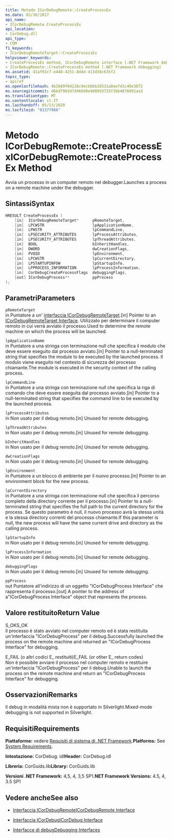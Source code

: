 ```yaml
---
title: Metodo ICorDebugRemote::CreateProcessEx
ms.date: 03/30/2017
api_name:
- ICorDebugRemote.CreateProcessEx
api_location:
- CorDebug.dll
api_type:
- COM
f1_keywords:
- ICorDebugRemoteTarget::CreateProcessEx
helpviewer_keywords:
- CreateProcessEx method, ICorDebugRemote interface [.NET Framework debugging]
- ICorDebugRemote::CreateProcessEx method [.NET Framework debugging]
ms.assetid: 41af93c7-e448-4251-8d4d-413d38c635f2
topic_type:
- apiref
ms.openlocfilehash: 4b2689f04228c9ecbbbb18531a0aefd3c40e3072
ms.sourcegitcommit: d6bd7903d7d46698e9d89d3725f3bb4876891aa3
ms.translationtype: MT
ms.contentlocale: it-IT
ms.lasthandoff: 05/13/2020
ms.locfileid: "83377988"
---
```

# <a name="icordebugremotecreateprocessex-method"></a><span data-ttu-id="3388a-102">Metodo ICorDebugRemote::CreateProcessEx</span><span class="sxs-lookup"><span data-stu-id="3388a-102">ICorDebugRemote::CreateProcessEx Method</span></span>
<span data-ttu-id="3388a-103">Avvia un processo in un computer remoto nel debugger.</span><span class="sxs-lookup"><span data-stu-id="3388a-103">Launches a process on a remote machine under the debugger.</span></span>  
  
## <a name="syntax"></a><span data-ttu-id="3388a-104">Sintassi</span><span class="sxs-lookup"><span data-stu-id="3388a-104">Syntax</span></span>  
  
```cpp  
HRESULT CreateProcessEx (  
    [in]  ICorDebugRemoteTarget*      pRemoteTarget,  
    [in]  LPCWSTR                     lpApplicationName,  
    [in]  LPWSTR                      lpCommandLine,  
    [in]  LPSECURITY_ATTRIBUTES       lpProcessAttributes,  
    [in]  LPSECURITY_ATTRIBUTES       lpThreadAttributes,  
    [in]  BOOL                        bInheritHandles,  
    [in]  DWORD                       dwCreationFlags,  
    [in]  PVOID                       lpEnvironment,  
    [in]  LPCWSTR                     lpCurrentDirectory,  
    [in]  LPSTARTUPINFOW              lpStartupInfo,  
    [in]  LPPROCESS_INFORMATION       lpProcessInformation,  
    [in]  CorDebugCreateProcessFlags  debuggingFlags,  
    [out] ICorDebugProcess**          ppProcess  
);  
```  
  
## <a name="parameters"></a><span data-ttu-id="3388a-105">Parametri</span><span class="sxs-lookup"><span data-stu-id="3388a-105">Parameters</span></span>  
 `pRemoteTarget`  
 <span data-ttu-id="3388a-106">in Puntatore a un' [interfaccia ICorDebugRemoteTarget](icordebugremotetarget-interface.md).</span><span class="sxs-lookup"><span data-stu-id="3388a-106">[in] Pointer to an [ICorDebugRemoteTarget Interface](icordebugremotetarget-interface.md).</span></span> <span data-ttu-id="3388a-107">Utilizzato per determinare il computer remoto in cui verrà avviato il processo.</span><span class="sxs-lookup"><span data-stu-id="3388a-107">Used to determine the remote machine on which the process will be launched.</span></span>  
  
 `lpApplicationName`  
 <span data-ttu-id="3388a-108">in Puntatore a una stringa con terminazione null che specifica il modulo che deve essere eseguito dal processo avviato.</span><span class="sxs-lookup"><span data-stu-id="3388a-108">[in] Pointer to a null-terminated string that specifies the module to be executed by the launched process.</span></span> <span data-ttu-id="3388a-109">Il modulo viene eseguito nel contesto di sicurezza del processo chiamante.</span><span class="sxs-lookup"><span data-stu-id="3388a-109">The module is executed in the security context of the calling process.</span></span>  
  
 `lpCommandLine`  
 <span data-ttu-id="3388a-110">in Puntatore a una stringa con terminazione null che specifica la riga di comando che deve essere eseguita dal processo avviato.</span><span class="sxs-lookup"><span data-stu-id="3388a-110">[in] Pointer to a null-terminated string that specifies the command line to be executed by the launched process.</span></span>  
  
 `lpProcessAttributes`  
 <span data-ttu-id="3388a-111">in Non usato per il debug remoto.</span><span class="sxs-lookup"><span data-stu-id="3388a-111">[in] Unused for remote debugging.</span></span>  
  
 `lpThreadAttributes`  
 <span data-ttu-id="3388a-112">in Non usato per il debug remoto.</span><span class="sxs-lookup"><span data-stu-id="3388a-112">[in] Unused for remote debugging.</span></span>  
  
 `bInheritHandles`  
 <span data-ttu-id="3388a-113">in Non usato per il debug remoto.</span><span class="sxs-lookup"><span data-stu-id="3388a-113">[in] Unused for remote debugging.</span></span>  
  
 `dwCreationFlags`  
 <span data-ttu-id="3388a-114">in Non usato per il debug remoto.</span><span class="sxs-lookup"><span data-stu-id="3388a-114">[in] Unused for remote debugging.</span></span>  
  
 `lpEnvironment`  
 <span data-ttu-id="3388a-115">in Puntatore a un blocco di ambiente per il nuovo processo.</span><span class="sxs-lookup"><span data-stu-id="3388a-115">[in] Pointer to an environment block for the new process.</span></span>  
  
 `lpCurrentDirectory`  
 <span data-ttu-id="3388a-116">in Puntatore a una stringa con terminazione null che specifica il percorso completo della directory corrente per il processo.</span><span class="sxs-lookup"><span data-stu-id="3388a-116">[in] Pointer to a null-terminated string that specifies the full path to the current directory for the process.</span></span> <span data-ttu-id="3388a-117">Se questo parametro è null, il nuovo processo avrà la stessa unità e la stessa directory correnti del processo chiamante.</span><span class="sxs-lookup"><span data-stu-id="3388a-117">If this parameter is null, the new process will have the same current drive and directory as the calling process.</span></span>  
  
 `lpStartupInfo`  
 <span data-ttu-id="3388a-118">in Non usato per il debug remoto.</span><span class="sxs-lookup"><span data-stu-id="3388a-118">[in] Unused for remote debugging.</span></span>  
  
 `lpProcessInformation`  
 <span data-ttu-id="3388a-119">in Non usato per il debug remoto.</span><span class="sxs-lookup"><span data-stu-id="3388a-119">[in] Unused for remote debugging.</span></span>  
  
 `debuggingFlags`  
 <span data-ttu-id="3388a-120">in Non usato per il debug remoto.</span><span class="sxs-lookup"><span data-stu-id="3388a-120">[in] Unused for remote debugging.</span></span>  
  
 `ppProcess`  
 <span data-ttu-id="3388a-121">out Puntatore all'indirizzo di un oggetto "ICorDebugProcess Interface" che rappresenta il processo.</span><span class="sxs-lookup"><span data-stu-id="3388a-121">[out] A pointer to the address of a"ICorDebugProcess Interface" object that represents the process.</span></span>  
  
## <a name="return-value"></a><span data-ttu-id="3388a-122">Valore restituito</span><span class="sxs-lookup"><span data-stu-id="3388a-122">Return Value</span></span>  
 <span data-ttu-id="3388a-123">S_OK</span><span class="sxs-lookup"><span data-stu-id="3388a-123">S_OK</span></span>  
 <span data-ttu-id="3388a-124">Il processo è stato avviato nel computer remoto ed è stata restituita un'interfaccia "ICorDebugProcess" per il debug.</span><span class="sxs-lookup"><span data-stu-id="3388a-124">Successfully launched the process on the remote machine and returned an "ICorDebugProcess Interface" for debugging.</span></span>  
  
 <span data-ttu-id="3388a-125">E_FAIL (o altri codici E_ restituiti)</span><span class="sxs-lookup"><span data-stu-id="3388a-125">E_FAIL (or other E_ return codes)</span></span>  
 <span data-ttu-id="3388a-126">Non è possibile avviare il processo nel computer remoto e restituire un'interfaccia "ICorDebugProcess" per il debug.</span><span class="sxs-lookup"><span data-stu-id="3388a-126">Unable to launch the process on the remote machine and return an "ICorDebugProcess Interface" for debugging.</span></span>  
  
## <a name="remarks"></a><span data-ttu-id="3388a-127">Osservazioni</span><span class="sxs-lookup"><span data-stu-id="3388a-127">Remarks</span></span>  
 <span data-ttu-id="3388a-128">Il debug in modalità mista non è supportato in Silverlight.</span><span class="sxs-lookup"><span data-stu-id="3388a-128">Mixed-mode debugging is not supported in Silverlight.</span></span>  
  
## <a name="requirements"></a><span data-ttu-id="3388a-129">Requisiti</span><span class="sxs-lookup"><span data-stu-id="3388a-129">Requirements</span></span>  
 <span data-ttu-id="3388a-130">**Piattaforme:** vedere [Requisiti di sistema di .NET Framework](../../get-started/system-requirements.md).</span><span class="sxs-lookup"><span data-stu-id="3388a-130">**Platforms:** See [System Requirements](../../get-started/system-requirements.md).</span></span>  
  
 <span data-ttu-id="3388a-131">**Intestazione:** CorDebug. idl</span><span class="sxs-lookup"><span data-stu-id="3388a-131">**Header:** CorDebug.idl</span></span>  
  
 <span data-ttu-id="3388a-132">**Libreria:** CorGuids.lib</span><span class="sxs-lookup"><span data-stu-id="3388a-132">**Library:** CorGuids.lib</span></span>  
  
 <span data-ttu-id="3388a-133">**Versioni .NET Framework:** 4,5, 4, 3,5 SP1</span><span class="sxs-lookup"><span data-stu-id="3388a-133">**.NET Framework Versions:** 4.5, 4, 3.5 SP1</span></span>  
  
## <a name="see-also"></a><span data-ttu-id="3388a-134">Vedere anche</span><span class="sxs-lookup"><span data-stu-id="3388a-134">See also</span></span>

- [<span data-ttu-id="3388a-135">Interfaccia ICorDebugRemote</span><span class="sxs-lookup"><span data-stu-id="3388a-135">ICorDebugRemote Interface</span></span>](icordebugremote-interface.md)
- [<span data-ttu-id="3388a-136">Interfaccia ICorDebug</span><span class="sxs-lookup"><span data-stu-id="3388a-136">ICorDebug Interface</span></span>](icordebug-interface.md)

- [<span data-ttu-id="3388a-137">Interfacce di debug</span><span class="sxs-lookup"><span data-stu-id="3388a-137">Debugging Interfaces</span></span>](debugging-interfaces.md)
